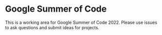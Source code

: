 # Google Summer of Code
This is a working area for Google Summer of Code 2022. Please use issues to ask questions and submit ideas for projects.

